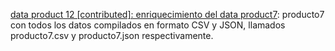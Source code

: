 [data product 12 [contributed]: enriquecimiento del data product7](output/producto12/bulk): producto7 con todos los datos compilados en formato CSV y JSON, llamados producto7.csv y producto7.json respectivamente.
